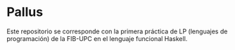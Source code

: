 # Pallus

Este repositorio se corresponde con la primera práctica de LP (lenguajes de programación) de la FIB-UPC en el lenguaje funcional Haskell.
